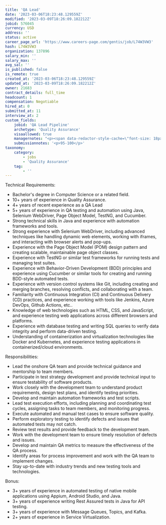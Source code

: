 ```yaml
---
title: 'QA Lead'
date: '2023-03-06T18:23:48.129559Z'
modified: '2023-03-09T18:26:09.182212Z'
jobid: 576045
currency: USD
address: ''
status: active
career_page_url: 'https://www.careers-page.com/gentis/job/L74W3VW3'
hash: L74W3VW3
organization: 137896
salary_min: ''
salary_max: ''
avg_sal: ''
is_published: false
is_remote: true
created_at: '2023-03-06T18:23:48.129559Z'
updated_at: '2023-03-09T18:26:09.182212Z'
owner: 21683
contract_details: full_time
headcount: 1
compensation: Negotiable
hired_at: 0
submitted_at: 11
interview_at: 2
custom_fields:
    jobid: 'QA Lead Pipeline'
    archetype: 'Quality Assurance'
    visaallowed: true
    managernotes: "<p><span data-redactor-style-cache=\"font-size: 18px;\" data-redactor-span=\"true\" style=\"font-size: 18px;\"><strong><u>Pipeline job for QA Leads - high quality candidates should be moved to the shortlisted stage</u></strong></span></p>\n<ol><li><span style=\"font-size: 18px;\" data-redactor-style-cache=\"font-size: 18px;\" data-redactor-span=\"true\">Record your Teams video interview with the candidate or use the Willow interview link. It's suggested you do live interviews as much as possible.</span></li><li><span style=\"font-size: 18px;\" data-redactor-style-cache=\"font-size: 18px;\" data-redactor-span=\"true\">Move quality candidates to the Shortlisted stage, save to a folder, ping your team lead and Dave.</span></li></ol>\n<p><span style=\"font-size: 18px;\" data-redactor-style-cache=\"font-size: 18px;\" data-redactor-span=\"true\">﻿<strong>When screening candidates, consider asking technical questions to assess their experience with the above skills and their ability to apply them in a practical context. Additionally, consider challenge questions to get more detailed responses from candidates who may not provide sufficient detail in their initial responses.</strong></span>﻿</p>\n<p><span style=\"font-family: inherit; font-size: 0.875rem;\" data-redactor-span=\"true\" data-redactor-style-cache=\"font-family: inherit; font-size: 0.875rem;\">The ideal candidate for the QA Lead position must have recent experience leading onshore QA teams. </span><u style=\"font-family: inherit; font-size: 0.875rem;\" data-redactor-style-cache=\"font-family: inherit; font-size: 0.875rem;\">Experience leading offshore teams will not be considered.</u><span style=\"font-family: inherit; font-size: 0.875rem;\" data-redactor-span=\"true\" data-redactor-style-cache=\"font-family: inherit; font-size: 0.875rem;\"> They will typically lead 2-5 teams of QA engineers who are onshore, and should possess excellent leadership, communication, and collaboration skills.</span><br></p>\n<p>The candidate is expected to have a strong technical background and experience in developing and maintaining automation frameworks, as well as expert knowledge of automation tools and Java.&nbsp;T﻿hey should be able to work closely with cross-functional teams, possess excellent analytical and problem-solving skills, and have a strong attention to detail. Overall, the ideal candidate should be able to lead and mentor the QA team, develop and maintain automation frameworks, and ensure the quality of software products.</p>\n<p><strong>**</strong>Experience in API or Mobile automation is highly desirable <u>but may depend on the specific job requirements</u>. It is recommended that candidates with experience in these areas are screened to have as much information as possible on their skills and expertise.<strong>**</strong></p>\n<p><strong>﻿</strong><strong style=\"font-family: inherit; font-size: 0.875rem;\" data-redactor-style-cache=\"font-family: inherit; font-size: 0.875rem;\">﻿**</strong><span style=\"font-family: inherit; font-size: 0.875rem;\" data-redactor-span=\"true\" data-redactor-style-cache=\"font-family: inherit; font-size: 0.875rem;\">﻿Certain positions will also ask for significant experience testing with JavaScript based frameworks like WebDriver.IO, Mocha, Karma, or Jasmine. WebDriver.IO is not the same thing as Selenium WebDriver which we look for in Java based positions.**</span></p>"
    submissionnotes: '<p>95-100</p>'
taxonomy:
    category:
        - jobs
        - 'Quality Assurance'
    tag:
        - ''
---
```


<p>Technical Requirements:</p>
<ul><li>Bachelor's degree in Computer Science or a related field.</li><li>10+ years of experience in Quality Assurance.</li><li>4+ years of recent experience as a QA Lead</li><li>5+ years of experience in QA testing and automation using Java, Selenium WebDriver, Page Object Model, TestNG, and Cucumber.</li><li>Strong technical skills in Java and experience with automation frameworks and tools.</li><li>Strong experience with Selenium WebDriver, including advanced techniques like handling dynamic web elements, working with iframes, and interacting with browser alerts and pop-ups.</li><li>Experience with the Page Object Model (POM) design pattern and creating scalable, maintainable page object classes.</li><li>Experience with TestNG&nbsp;or similar test frameworks for running tests and managing test suites.</li><li>Experience with Behavior-Driven Development (BDD) principles and experience using Cucumber or similar tools for creating and running BDD-style automated tests.</li><li>Experience with version control systems like Git, including creating and merging branches, resolving conflicts, and collaborating with a team.</li><li>Familiarity with Continuous Integration (CI) and Continuous Delivery (CD) practices, and experience working with tools like Jenkins, Azure DevOps, Github Actions, etc..</li><li>Knowledge of web technologies such as HTML, CSS, and JavaScript, and experience testing web applications across different browsers and platforms.</li><li>Experience with database testing and writing SQL queries to verify data integrity and perform data-driven testing.</li><li>Understanding of containerization and virtualization technologies like Docker and Kubernetes, and experience testing applications in containerized/cloud environments.</li></ul>
<p>Responsibilities:</p>
<ul><li>Lead the onshore QA team and provide technical guidance and mentorship to team members.</li><li>Participate in test strategy development and provide technical input to ensure testability of software products.</li><li>Work closely with the development team to understand product requirements, design test plans, and identify testing priorities.</li><li>Develop and maintain automation frameworks and test scripts.</li><li>Lead test execution efforts, including planning and coordinating test cycles, assigning tasks to team members, and monitoring progress.</li><li>Execute automated and manual test cases to ensure software quality.</li><li>Perform exploratory testing to identify defects and issues that automated tests may not catch.</li><li>Review test results and provide feedback to the development team.</li><li>Work with the development team to ensure timely resolution of defects and issues.</li><li>Develop and maintain QA metrics to measure the effectiveness of the QA process.</li><li>Identify areas for process improvement and work with the QA team to implement changes.</li><li>Stay up-to-date with industry trends and new testing tools and technologies.</li></ul>
<p></p>
<p>Bonus:</p>
<ul><li>﻿3+ years of experience in automated testing of native mobile applications using Appium, Android Studio,&nbsp;and Java.</li><li>3+ years of experience writing Rest Assured tests in Java for API testing.</li><li>3+ years of experience with Message Queues, Topics, and Kafka.</li><li>2+ years of experience in Service Virtualization.</li></ul>
<p></p>